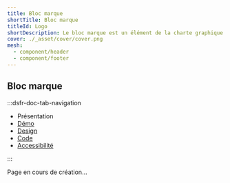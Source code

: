 ```yaml
---
title: Bloc marque
shortTitle: Bloc marque
titleId: Logo
shortDescription: Le bloc marque est un élément de la charte graphique de l'État français. Il est utilisé pour représenter l'identité visuelle de l'État.
cover: ./_asset/cover/cover.png
mesh:
  - component/header
  - component/footer
---
```


## Bloc marque

:::dsfr-doc-tab-navigation

- Présentation
- [Démo](demo/index.md)
- [Design](design/index.md)
- [Code](code/index.md)
- [Accessibilité](accessibility/index.md)

:::

Page en cours de création...